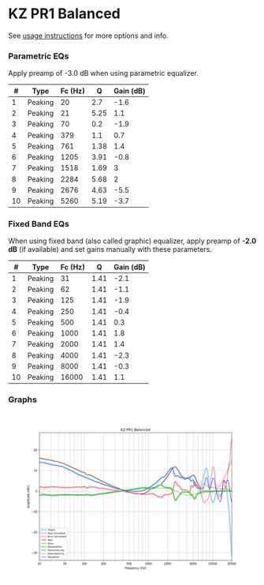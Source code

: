 # KZ PR1 Balanced
See [usage instructions](https://github.com/jaakkopasanen/AutoEq#usage) for more options and info.

### Parametric EQs
Apply preamp of -3.0 dB when using parametric equalizer.

|   # | Type    |   Fc (Hz) |    Q |   Gain (dB) |
|-----|---------|-----------|------|-------------|
|   1 | Peaking |        20 | 2.7  |        -1.6 |
|   2 | Peaking |        21 | 5.25 |         1.1 |
|   3 | Peaking |        70 | 0.2  |        -1.9 |
|   4 | Peaking |       379 | 1.1  |         0.7 |
|   5 | Peaking |       761 | 1.38 |         1.4 |
|   6 | Peaking |      1205 | 3.91 |        -0.8 |
|   7 | Peaking |      1518 | 1.69 |         3   |
|   8 | Peaking |      2284 | 5.68 |         2   |
|   9 | Peaking |      2676 | 4.63 |        -5.5 |
|  10 | Peaking |      5260 | 5.19 |        -3.7 |

### Fixed Band EQs
When using fixed band (also called graphic) equalizer, apply preamp of **-2.0 dB** (if available) and set gains manually with these parameters.

|   # | Type    |   Fc (Hz) |    Q |   Gain (dB) |
|-----|---------|-----------|------|-------------|
|   1 | Peaking |        31 | 1.41 |        -2.1 |
|   2 | Peaking |        62 | 1.41 |        -1.1 |
|   3 | Peaking |       125 | 1.41 |        -1.9 |
|   4 | Peaking |       250 | 1.41 |        -0.4 |
|   5 | Peaking |       500 | 1.41 |         0.3 |
|   6 | Peaking |      1000 | 1.41 |         1.8 |
|   7 | Peaking |      2000 | 1.41 |         1.4 |
|   8 | Peaking |      4000 | 1.41 |        -2.3 |
|   9 | Peaking |      8000 | 1.41 |        -0.3 |
|  10 | Peaking |     16000 | 1.41 |         1.1 |

### Graphs
![](./KZ%20PR1%20Balanced.png)
